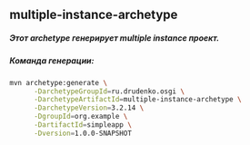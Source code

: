 ## multiple-instance-archetype
##### Этот archetype генерирует multiple instance проект.

##### Команда генерации:

```bash
mvn archetype:generate \
	  -DarchetypeGroupId=ru.drudenko.osgi \
	  -DarchetypeArtifactId=multiple-instance-archetype \
	  -DarchetypeVersion=3.2.14 \
	  -DgroupId=org.example \
	  -DartifactId=simpleapp \
	  -Dversion=1.0.0-SNAPSHOT
```
